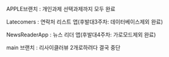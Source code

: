 APPLE브랜치 : 개인과제 선택과제까지 모두 완료

Latecomers : 연락처 리스트 앱(후발대3주차: 데이터베이스제외 완료)

NewsReaderApp : 뉴스 리더 앱(후발대4주차: 가로모드제외 완료)

main 브랜치 : 리사이클러뷰 2개로하려다 결국 중단
